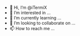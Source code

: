 - 👋 Hi, I’m @iTermiX
- 👀 I’m interested in ...
- 🌱 I’m currently learning ...
- 💞️ I’m looking to collaborate on ...
- 📫 How to reach me ...

<!---
Hello, I'm [Your Name] 👋

I'm a passionate Shopify store designer and optimizer based in [Your Location]. With a focus on creating stunning e-commerce experiences, I specialize in [mention your specific skills or areas of expertise, e.g., web design, UI/UX, e-commerce strategy].

🚀 **Skills and Expertise:**
- Shopify Development
- UI/UX Design
- Conversion Rate Optimization
- Responsive Design
- E-commerce Strategy
--->

